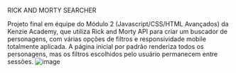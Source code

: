 RICK AND MORTY SEARCHER

Projeto final em équipe do Módulo 2 (Javascript/CSS/HTML Avançados) da Kenzie Academy, que utiliza Rick and Morty API para criar um buscador de personagens, com várias opções de filtros e responsividade mobile totalmente aplicada. A página inicial por padrão renderiza todos os personagens, mas os filtros escolhidos pelo usuário permanecem entre sessões.
![image](https://user-images.githubusercontent.com/109469448/210258349-b2f332b2-a28b-461a-a42f-bd8e528aa3d4.png)
